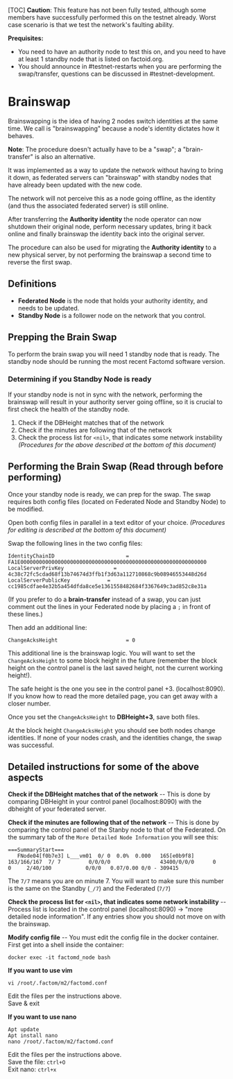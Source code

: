 [TOC]
**Caution**: This feature has not been fully tested, although some members have successfully performed this on the testnet already. Worst case scenario is that we test the network's faulting ability.

**Prequisites:**
* You need to have an authority node to test this on, and you need to have at least 1 standby node that is listed on factoid.org.
* You should announce in #testnet-restarts when you are performing the swap/transfer, questions can be discussed in #testnet-development. 

# Brainswap

Brainswapping is the idea of having 2 nodes switch identities at the same time. We call is "brainswapping" because a node's identity dictates how it behaves. 


**Note**: The procedure doesn't actually have to be a "swap"; a "brain-transfer" is also an alternative.


It was implemented as a way to update the network without having to bring it down, as federated servers can "brainswap" with standby nodes that have already been updated with the new code.

The network will not perceive this as a node going offline, as the identity (and thus the associated federated server) is still online.

After transferring the **Authority identity** the node operator can now shutdown their original node, perform necessary updates, bring it back online and finally brainswap the identity back into the original server.

The procedure can also be used for migrating the **Authority identity** to a new physical server, by not performing the brainswap a second time to reverse the first swap.

## Definitions

* **Federated Node** is the node that holds your authority identity, and needs to be updated.
* **Standby Node** is a follower node on the network that you control.

## Prepping the Brain Swap

To perform the brain swap you will need 1 standby node that is ready. The standby node should be running the most recent Factomd software version.

### Determining if you Standby Node is ready

If your standby node is not in sync with the network, performing the brainswap will result in your authority server going offline, so it is crucial to first check the health of the standby node.

1. Check if the DBHeight matches that of the network 
2. Check if the minutes are following that of the network
3. Check the process list for `<nil>`, that indicates some network instability _(Procedures for the above described at the bottom of this document)_

## Performing the Brain Swap (Read through before performing)

Once your standby node is ready, we can prep for the swap. The swap requires both config files (located on Federated Node and Standby Node) to be modified.

Open both config files in parallel in a text editor of your choice. 
_(Procedures for editing is described at the bottom of this document)_

Swap the following lines in the two config files:

```
IdentityChainID	                      = FA1E000000000000000000000000000000000000000000000000000000000000
LocalServerPrivKey                = 4c38c72fc5cdad68f13b74674d3ffb1f3d63a112710868c9b08946553448d26d
LocalServerPublicKey            = cc1985cdfae4e32b5a454dfda8ce5e1361558482684f3367649c3ad852c8e31a
```

(If you prefer to do a __brain-transfer__ instead of a swap, you can just comment out the lines in your Federated node by placing a `;` in front of these lines.)

Then add an additional line:

```
ChangeAcksHeight                      = 0
```

This additional line is the brainswap logic. You will want to set the `ChangeAcksHeight` to some block height in the future (remember the block height on the control panel is the last saved height, not the current working height!). 

The safe height is the one you see in the control panel +3. (localhost:8090).
If you know how to read the more detailed page, you can get away with a closer number.

Once you set the `ChangeAcksHeight` to __DBHeight+3__, save both files.

At the block height `ChangeAcksHeight` you should see both nodes change identities. If none of your nodes crash, and the identities change, the swap was successful.

## Detailed instructions for some of the above aspects

__Check if the DBHeight matches that of the network__
-- This is done by comparing DBHeight in your control panel (localhost:8090) with the dbheight of your federated server.

__Check if the minutes are following that of the network__
-- This is done by comparing the control panel of the Stanby node to that of the Federated. On the summary tab of the `More Detailed Node Information` you will see this:

```
===SummaryStart===
   FNode04[f0b7e3] L___vm01  0/ 0  0.0%  0.000   165[e0b9f8] 163/166/167  7/ 7         0/0/0/0                43400/0/0/0      0     0     2/40/100           0/0/0   0.07/0.00 0/0 - 309415
```

The `7/7` means you are on minute 7. You will want to make sure this number is the same on the Standby (`_/7`) and the Federated (`7/7`)

__Check the process list for `<nil>`, that indicates some network instability__
-- Process list is located in the control panel (localhost:8090) -> "more detailed node information". If any entries show <nil> you should not move on with the brainswap.
  
__Modify config file__ -- You must edit the config file in the docker container. First get into a shell inside the container:


```
docker exec -it factomd_node bash
```

__If you want to use vim__
```
vi /root/.factom/m2/factomd.conf
```

Edit the files per the instructions above.  
Save & exit

__If you want to use nano__
```
Apt update
Apt install nano
nano /root/.factom/m2/factomd.conf
```

Edit the files per the instructions above.  
Save the file: ```ctrl+O```  
Exit nano: ```ctrl+x```
